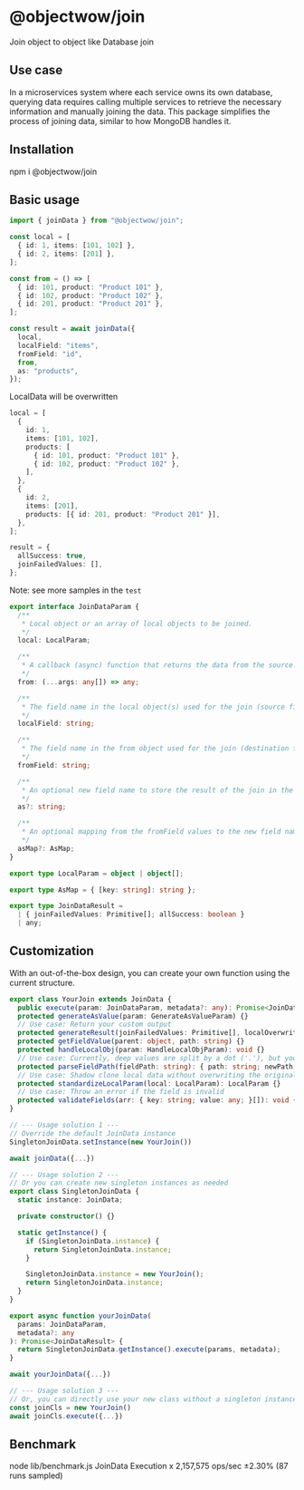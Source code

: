# @objectwow/join

Join object to object like Database join

## Use case

In a microservices system where each service owns its own database, querying data requires calling multiple services to retrieve the necessary information and manually joining the data. This package simplifies the process of joining data, similar to how MongoDB handles it.

## Installation

npm i @objectwow/join

## Basic usage

```typescript
import { joinData } from "@objectwow/join";

const local = [
  { id: 1, items: [101, 102] },
  { id: 2, items: [201] },
];

const from = () => [
  { id: 101, product: "Product 101" },
  { id: 102, product: "Product 102" },
  { id: 201, product: "Product 201" },
];

const result = await joinData({
  local,
  localField: "items",
  fromField: "id",
  from,
  as: "products",
});
```

LocalData will be overwritten

```typescript
local = [
  {
    id: 1,
    items: [101, 102],
    products: [
      { id: 101, product: "Product 101" },
      { id: 102, product: "Product 102" },
    ],
  },
  {
    id: 2,
    items: [201],
    products: [{ id: 201, product: "Product 201" }],
  },
];

result = {
  allSuccess: true,
  joinFailedValues: [],
};
```

Note: see more samples in the `test`

```typescript
export interface JoinDataParam {
  /**
   * Local object or an array of local objects to be joined.
   */
  local: LocalParam;

  /**
   * A callback (async) function that returns the data from the source. Data is object or an array of objects
   */
  from: (...args: any[]) => any;

  /**
   * The field name in the local object(s) used for the join (source field), can be a nested field, separated by a dot ('.')
   */
  localField: string;

  /**
   * The field name in the from object used for the join (destination field), can be a nested field, separated by a dot ('.')
   */
  fromField: string;

  /**
   * An optional new field name to store the result of the join in the local object(s).
   */
  as?: string;

  /**
   * An optional mapping from the fromField values to the new field names in the local object(s).
   */
  asMap?: AsMap;
}

export type LocalParam = object | object[];

export type AsMap = { [key: string]: string };

export type JoinDataResult =
  | { joinFailedValues: Primitive[]; allSuccess: boolean }
  | any;
```

## Customization

With an out-of-the-box design, you can create your own function using the current structure.

```typescript
export class YourJoin extends JoinData {
  public execute(param: JoinDataParam, metadata?: any): Promise<JoinDataResult> {}
  protected generateAsValue(param: GenerateAsValueParam) {}
  // Use case: Return your custom output
  protected generateResult(joinFailedValues: Primitive[], localOverwrite: LocalParam, metadata?: any) {}
  protected getFieldValue(parent: object, path: string) {}
  protected handleLocalObj(param: HandleLocalObjParam): void {}
  // Use case: Currently, deep values are split by a dot ('.'), but you can use a different symbol if needed
  protected parseFieldPath(fieldPath: string): { path: string; newPath: string; } {}
  // Use case: Shadow clone local data without overwriting the original.
  protected standardizeLocalParam(local: LocalParam): LocalParam {}
  // Use case: Throw an error if the field is invalid
  protected validateFields(arr: { key: string; value: any; }[]): void {}
}

// --- Usage solution 1 ---
// Override the default JoinData instance
SingletonJoinData.setInstance(new YourJoin())

await joinData({...})

// --- Usage solution 2 ---
// Or you can create new singleton instances as needed
export class SingletonJoinData {
  static instance: JoinData;

  private constructor() {}

  static getInstance() {
    if (SingletonJoinData.instance) {
      return SingletonJoinData.instance;
    }

    SingletonJoinData.instance = new YourJoin();
    return SingletonJoinData.instance;
  }
}

export async function yourJoinData(
  params: JoinDataParam,
  metadata?: any
): Promise<JoinDataResult> {
  return SingletonJoinData.getInstance().execute(params, metadata);
}

await yourJoinData({...})

// --- Usage solution 3 ---
// Or, you can directly use your new class without a singleton instance.
const joinCls = new YourJoin()
await joinCls.execute({...})
```

## Benchmark

node lib/benchmark.js
JoinData Execution x 2,157,575 ops/sec ±2.30% (87 runs sampled)
